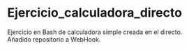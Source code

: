 # Ejercicio_calculadora_directo
Ejercicio en Bash de calculadora simple creada en el directo.   
Añadido repositorio a WebHook.

